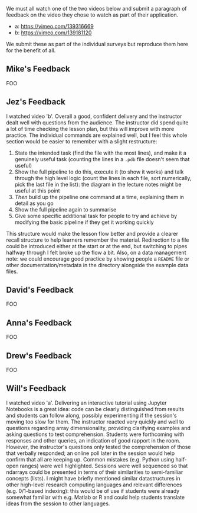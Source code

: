 We must all watch one of the two videos below and submit a paragraph of feedback on the video they chose to watch as part of their application.

 * a: https://vimeo.com/139316669
 * b: https://vimeo.com/139181120

We submit these as part of the individual surveys but reproduce them here for the benefit of all.

## Mike's Feedback

FOO

## Jez's Feedback

I watched video 'b'. Overall a good, confident delivery and the instructor dealt well with questions from the audience. The instructor did spend quite a lot of time checking the lesson plan, but this will improve with more practice. The individual commands are explained well, but I feel this whole section would be easier to remember with a slight restructure:

1. State the intended task (find the file with the most lines), and make it a genuinely useful task (counting the lines in a `.pdb` file doesn't seem that useful)
2. Show the full pipeline to do this, execute it (to show it works) and talk through the high level logic (count the lines in each file, sort numerically, pick the last file in the list): the diagram in the lecture notes might be useful at this point
3. *Then* build up the pipeline one command at a time, explaining them in detail as you go
4. Show the full pipeline again to summarise
5. Give some specific additional task for people to try and achieve by modifying the basic pipeline if they get it working quickly

This structure would make the lesson flow better and provide a clearer recall structure to help learners remember the material. Redirection to a file could be introduced either at the start or at the end, but switching to pipes halfway through I felt broke up the flow a bit. Also, on a data management note: we could encourage good practice by showing people a `README` file or other documentation/metadata in the directory alongside the example data files.

## David's Feedback

FOO

## Anna's Feedback

FOO

## Drew's Feedback

FOO

## Will's Feedback

I watched video 'a'.  Delivering an interactive tutorial using Jupyter Notebooks is a great idea: code can be clearly distinguished from results and students can follow along, possibly experimenting if the session's moving too slow for them.  The instructor reacted very quickly and well to questions regarding array dimensionality, providing clarifying examples and asking questions to test comprehension.  Students were forthcoming with responses and other queries, an indication of good rapport in the room.  However, the instructor's questions only tested the comprehension of those that verbally responded; an online poll later in the session would help confirm that all are keeping up.  Common mistakes (e.g. Python using half-open ranges) were well highlighted.  Sessions were well sequenced so that ndarrays could be presented in terms of their similarities to semi-familiar concepts (lists).  I might have briefly mentioned similar datastructures in other high-level research computing languages and relevant differences (e.g. 0/1-based indexing): this would be of use if students were already somewhat familiar with e.g. Matlab or R and could help students translate ideas from the session to other languages.
